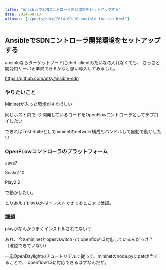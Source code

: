 ```yaml
---
title: "AnsibleでSDNコントローラ開発環境をセットアップする"
date: 2014-09-10
aliases: ["/posts/note/2014-09-10-ansible-for-sdn.html"]
---
```


## AnsibleでSDNコントローラ開発環境をセットアップする

ansibleならターゲットノードにchef-clientみたいなの入れなくても、
さっさと開発用サーバを準備できるかなと思い導入してみました。

https://github.com/utky/ansible-sdn

### やりたいこと

Mininetが入った環境がすぐほしい

同じホスト内で *今* 開発しているコードをOpenFlowコントローラとしてデプロイしたい

できればTest Suiteとしてmininetのnetwork構成もバンドルして自動で動かしたい

### OpenFLowコントローラのプラットフォーム

Java7

Scala2.10

Play2.2

で動かしたい。

とりあえずplay以外はインストできてるとこまで確認。

### 課題

playがなんかうまくインストルされてない？

あれ、今のmininetとopenvswitchってopenflow1.3対応しているんだっけ？
（確認できていない）

一応OpenDaylightのチュートリアルに従って、mininetのnode.pyにpatch当てることで、
openflow1.3に対応できるはずなんだが。
